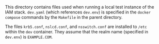 This directory contains files used when running a local test
instance of the IAM stack. `dev.yaml` (which references `dev.env`)
is specified in the `docker compose` commands by the `Makefile`
in the parent directory.

The files `krb5.conf`, `nslcd.conf`, and `nsswitch.conf` are
installed to `/etc` within the `dev` container. They assume
that the realm name (specified in `dev.env`) is `EXAMPLE.COM`.
